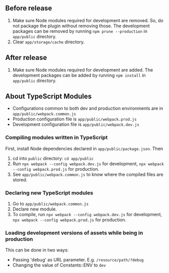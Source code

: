 ## Before release
1. Make sure Node modules required for development are removed. So, do not package the plugin without removing those.
The development packages can be removed by running `npm prune --production` in `app/public` directory.
2. Clear `app/storage/cache` directory.

## After release
1. Make sure Node modules required for development are added.
The development packages can be added by running `npm install` in `app/public` directory.

## About TypeScript Modules
- Configurations common to both dev and production environments are in `app/public/webpack.common.js`
- Production configuration file is `app/public/webpack.prod.js`
- Development configuration file is `app/public/webpack.dev.js`

### Compiling modules written in TypeScript
First, install Node dependencies declared in `app/public/package.json`. Then

1. cd into `public` directory: `cd app/public`
2. Run `npx webpack --config webpack.dev.js` for development, `npx webpack --config webpack.prod.js` for production.
3. See `app/public/webpack.common.js` to know where the compiled files are stored.

### Declaring new TypeScript modules
1. Go to `app/public/webpack.common.js`
2. Declare new module.
3. To compile, run `npx webpack --config webpack.dev.js` for development, `npx webpack --config webpack.prod.js` for production.

### Loading development versions of assets while being in production
This can be done in two ways:
- Passing 'debug' as URL parameter. E.g. `/resource/path/?debug`
- Changing the value of Constants::ENV to `dev`